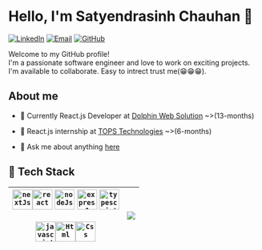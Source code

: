 # Hello, I'm Satyendrasinh Chauhan 👋

[![LinkedIn](https://img.shields.io/badge/LinkedIn-Connect-blue?style=flat-square&logo=linkedin)](https://www.linkedin.com/in/satyendrasinh-chauhan-1b3ab4193)
[![Email](https://img.shields.io/badge/Email-Contact-red?style=flat-square&logo=gmail)](mailto:satyendra.code.pro@gmail.com)
[![GitHub](https://img.shields.io/badge/GitHub-Follow-white?style=flat-square&logo=github)](https://github.com/SatyendraCODE)

Welcome to my GitHub profile!<br> I'm a passionate software engineer and love to work on exciting projects. I'm available to collaborate. Easy to intrect trust me(😁😁😁).

##  About me

- 💼 Currently React.js Developer at [Dolphin Web Solution](https://dolphinwebsolution.com/) ~>(13-months)

- 📒 React.js internship at [TOPS Technologies](https://www.tops-int.com/it-training-sg-road) ~>(6-months) 
 
- 💬 Ask me about anything [here](https://github.com/SatyendraCODE/SatyendraCODE/issues)

## 🌱 Tech Stack

| <code><a href="https://nextjs.org/"><img height="40" alt="nextJs" src="https://w7.pngwing.com/pngs/87/586/png-transparent-next-js-hd-logo.png"></a></code><code><a href="https://react.dev/"><img height="40" alt="react" src="https://repository-images.githubusercontent.com/410214337/070f2aba-d9d6-4699-b887-9a0f29015b1b"></a></code> <code><a href="https://nodejs.org/en"><img height="40" alt="nodeJs" src="https://w7.pngwing.com/pngs/452/24/png-transparent-js-logo-node-logos-and-brands-icon-thumbnail.png"></a></code> <code><a href="https://expressjs.com/"><img height="40" width="40" alt="expressJs" src="https://w7.pngwing.com/pngs/846/87/png-transparent-mean-solution-stack-express-js-node-js-javascript-github-text-trademark-logo-thumbnail.png"></a></code> <code><a href="https://www.typescriptlang.org/"><img height="40" alt="typescript" src="https://upload.wikimedia.org/wikipedia/commons/4/4c/Typescript_logo_2020.svg"></a></code> <br><br><code><a href="https://en.wikipedia.org/wiki/JavaScript"><img height="40" alt="javascript" src="https://upload.wikimedia.org/wikipedia/commons/thumb/6/6a/JavaScript-logo.png/900px-JavaScript-logo.png?20120221235433"></a></code><code><a href="https://en.wikipedia.org/wiki/HTML"><img height="40" alt="Html" src="https://upload.wikimedia.org/wikipedia/commons/thumb/3/38/HTML5_Badge.svg/768px-HTML5_Badge.svg.png"></a></code><code><a href="https://en.wikipedia.org/wiki/CSS"><img height="40" alt="Css" src="https://encrypted-tbn0.gstatic.com/images?q=tbn:ANd9GcSCBJ8fz6KNK6Ut3df5khikEAXIkhoquFuFgw"></a></code> | <a href="https://github.com/SatyendraCODE/github-readme-stats"><img align="center" src="https://github-readme-stats.vercel.app/api/top-langs/?username=SatyendraCODE&layout=compact&theme=dark&hide_border=true" /></a> |
 | ------------- | ------------- |
 
<!--
**SatyendraCODE/SatyendraCODE** is a ✨ _special_ ✨ repository because its `README.md` (this file) appears on your GitHub profile.

Here are some ideas to get you started:

- 🔭 I’m currently working on ...
- 🌱 I’m currently learning ...
- 👯 I’m looking to collaborate on ...
- 🤔 I’m looking for help with ...
- 💬 Ask me about ...
- 📫 How to reach me: ...
- 😄 Pronouns: ...
- ⚡ Fun fact: ...
-->
